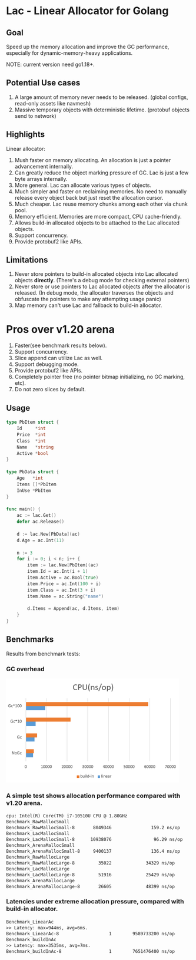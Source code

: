 
# Lac - Linear Allocator for Golang

## Goal
Speed up the memory allocation and improve the GC performance, especially for dynamic-memory-heavy applications.

NOTE: current version need go1.18+.

## Potential Use cases
1. A large amount of memory never needs to be released. (global configs, read-only assets like navmesh)
2. Massive temporary objects with deterministic lifetime. (protobuf objects send to network)

## Highlights
Linear allocator:

1. Mush faster on memory allocating. An allocation is just a pointer advancement internally.
2. Can greatly reduce the object marking pressure of GC. Lac is just a few byte arrays internally.
3. More general. Lac can allocate various types of objects.
4. Much simpler and faster on reclaiming memories. No need to manually release every object back but just reset the allocation cursor.
5. Much cheaper. Lac reuse memory chunks among each other via chunk pool. 
6. Memory efficient. Memories are more compact, CPU cache-friendly.
7. Allows build-in allocated objects to be attached to the Lac allocated objects. 
8. Support concurrency.
9. Provide protobuf2 like APIs.


## Limitations
1. Never store pointers to build-in allocated objects into Lac allocated objects **directly**. (There's a debug mode for checking external pointers)
2. Never store or use pointers to Lac allocated objects after the allocator is released. (In debug mode, the allocator traverses the objects and obfuscate the pointers to make any attempting usage panic)
3. Map memory can't use Lac and fallback to build-in allocator.


# Pros over v1.20 arena
1. Faster(see benchmark results below).
2. Support concurrency.
3. Slice append can utilize Lac as well.
4. Support debugging mode.
5. Provide protobuf2 like APIs.
6. Completely pointer free (no pointer bitmap initializing, no GC marking, etc).
7. Do not zero slices by default.

## Usage

```go
type PbItem struct {
	Id     *int
	Price  *int
	Class  *int
	Name   *string
	Active *bool
}

type PbData struct {
	Age   *int
	Items []*PbItem
	InUse *PbItem
}

func main() {	
	ac := lac.Get()
	defer ac.Release()
	
	d := lac.New[PbData](ac)
	d.Age = ac.Int(11)

	n := 3
	for i := 0; i < n; i++ {
		item := lac.New[PbItem](ac)
		item.Id = ac.Int(i + 1)
		item.Active = ac.Bool(true)
		item.Price = ac.Int(100 + i)
		item.Class = ac.Int(3 + i)
		item.Name = ac.String("name")

		d.Items = Append(ac, d.Items, item)
	}
}
```

## Benchmarks
Results from benchmark tests:

### GC overhead
![bench](./bench.png)

### A simple test shows allocation performance compared with v1.20 arena.
```
cpu: Intel(R) Core(TM) i7-10510U CPU @ 1.80GHz
Benchmark_RawMallocSmall
Benchmark_RawMallocSmall-8       8049346               159.2 ns/op
Benchmark_LacMallocSmall
Benchmark_LacMallocSmall-8      10938076                96.29 ns/op
Benchmark_ArenaMallocSmall
Benchmark_ArenaMallocSmall-8     9400137               136.4 ns/op
Benchmark_RawMallocLarge
Benchmark_RawMallocLarge-8         35022             34329 ns/op
Benchmark_LacMallocLarge
Benchmark_LacMallocLarge-8         51916             25429 ns/op
Benchmark_ArenaMallocLarge
Benchmark_ArenaMallocLarge-8       26605             48399 ns/op
```

### Latencies under extreme allocation pressure, compared with build-in allocator.  
``` 
Benchmark_LinearAc
>> Latency: max=944ms, avg=6ms.
Benchmark_LinearAc-8                   1        9589733200 ns/op
Benchmark_buildInAc
>> Latency: max=3535ms, avg=7ms.
Benchmark_buildInAc-8                  1        7651476400 ns/op
```

